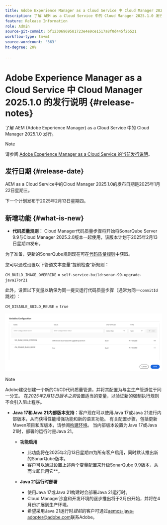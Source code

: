 ```yaml
---
title: Adobe Experience Manager as a Cloud Service 中 Cloud Manager 2025.1.0 的发行说明
description: 了解 AEM as a Cloud Service 中的 Cloud Manager 2025.1.0 发行。
feature: Release Information
role: Admin
source-git-commit: bf12306969581723e4e9ce1517a8f0d445f26521
workflow-type: tm+mt
source-wordcount: '363'
ht-degree: 20%

---
```


# Adobe Experience Manager as a Cloud Service 中 Cloud Manager 2025.1.0 的发行说明 {#release-notes}

了解 AEM (Adobe Experience Manager) as a Cloud Service 中的 Cloud Manager 2025.1.0 发行。

>[!NOTE]
>
>请参阅 [Adobe Experience Manager as a Cloud Service 的当前发行说明](/help/release-notes/release-notes-cloud/release-notes-current.md)。

## 发行日期 {#release-date}

AEM as a Cloud Service中的Cloud Manager 2025.1.0的发布日期是2025年1月22日星期三。

下一个计划发布于2025年2月13日星期四。


## 新增功能 {#what-is-new}

* **代码质量规则：** Cloud Manager代码质量步骤将开始将SonarQube Server 9.9与Cloud Manager 2025.2.0版本一起使用，该版本计划于2025年2月13日星期四发布。

为了准备，更新的SonarQube规则现在可在[代码质量规则](/help/implementing/cloud-manager/code-quality-testing.md#understanding-code-quality-rules)中获取。

您可以通过设置以下管道文本变量“提前检查”新规则：

`CM_BUILD_IMAGE_OVERRIDE` = `self-service-build:sonar-99-upgrade-java17or21`

此外，设置以下变量以确保为同一提交运行代码质量步骤（通常为同一`commitId`跳过）：

`CM_DISABLE_BUILD_REUSE` = `true`

![变量配置页面](/help/implementing/cloud-manager/release-notes/assets/variables-config.png)

>[!NOTE]
>
>Adobe建议创建一个新的CI/CD代码质量管道，并将其配置为与主生产管道位于同一分支。 在&#x200B;*2025年2月13日版本之前*&#x200B;设置适当的变量，以验证新的强制执行规则不会引入阻止程序。

* **Java 17和Java 21内部版本支持：**&#x200B;客户现在可以使用Java 17或Java 21进行内部版本，从而获得性能增强功能和新的语言功能。 有关配置步骤，包括更新Maven项目和库版本，请参阅[构建环境](/help/implementing/cloud-manager/getting-access-to-aem-in-cloud/build-environment-details.md)。 当内部版本设置为Java 17或Java 21时，部署的运行时是Java 21。

   * **功能启用**
      * 此功能将在2025年2月13日星期四为所有客户启用，同时默认推出新的SonarQube版本。
      * 客户可以通过设置上述两个变量配置来升级SonarQube 9.9版本，从而立即启用它&#x200B;**。

   * **Java 21运行时部署**
      * 使用Java 17或Java 21构建时会部署Java 21运行时。
      * Cloud Manager沙盒和开发环境的逐步推出将于2月份开始，并将在4月份扩展到生产环境。
      * 希望采用Java 21运行时&#x200B;*提前*&#x200B;的客户可通过[aemcs-java-adopter@adobe.com](mailto:aemcs-java-adopter@adobe.com)联系Adobe。


<!-- ## Early adoption program {#early-adoption}

Be a part of Cloud Manager's early adoption program and have a chance to test upcoming features. -->

<!-- ## Bug fixes -->




<!-- ## Known issues {#known-issues} -->
